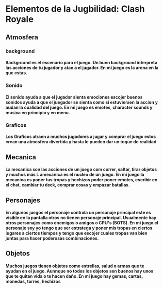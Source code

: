# Elementos de la Jugbilidad: Clash Royale

## Atmosfera 

### background
#### Background es el escenario para el juego. Un buen background interpreta las acciones de tu jugador y atae a el jugador. En mi juego es la arena en la que estas.

### Sonido
#### El sonido ayuda a que el jugador sienta emociones escojer buenos sonidos ayuda a que el juegador se sienta como si estuvieraen la accion y audan la cualidad del juego. En mi juego es emotes, character sounds y musica en principio y en menu.

### Graficos
#### Los Graficos atraen a muchos jugadores a jugar y comprar el juego estos crean una atmosfera divertida y hasta le pueden dar un toque de realidad

## Mecanica
#### La mecanica son las acciones de un juego com correr, saltar, tirar objetos y muchos más L amecanica es el nucleo de un juego. En mi juego la mecanica es poner tus tropas y hechizos poder poner emotes, escribir en el chat, cambiar tu deck, comprar cosas y empazar batallas.

## Personajes
#### En algunos juegos el personaje controla un personaje principal este es visible en la pantalla otros no tienen personaje principal. Usualmente hay otros personajes como enemigos o amigos o CPU's (BOTS). En mi juego el personaje soy yo tengo que ser estratega y poner mis tropas en ciertos lugares a ciertos tiempos y tengo que escojer cuales tropas van bien juntas para hacer poderosas combinaciones.

## Objetos
#### Muchos juegos tienen objetos como estrellas, salud o armas que te ayudan en el juego. Aunnque no todos los objetos son buenos hay unos que te quitan vida o te hacen daño. En mi juego hay gemas, cartas, monedas, torres, hechizos

